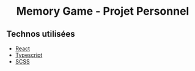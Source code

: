 <h1 align="center">Memory Game - Projet Personnel</h1>

## Technos utilisées

* [React](https://reactjs.org/)
* [Typescript](https://www.typescriptlang.org/)
* [SCSS](https://sass-lang.com/)

